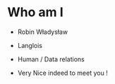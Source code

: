 # Who am I

* Robin Władysław 
* Langlois
* Human / Data relations

* Very Nice indeed to meet you !